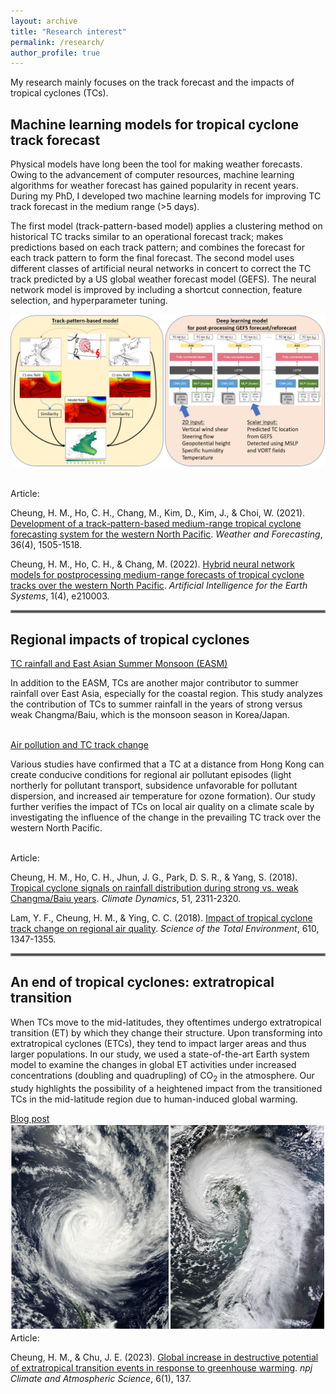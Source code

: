 ```yaml
---
layout: archive
title: "Research interest"
permalink: /research/
author_profile: true
---
```


My research mainly focuses on the track forecast and the impacts of tropical cyclones (TCs).

## Machine learning models for tropical cyclone track forecast

Physical models have long been the tool for making weather forecasts. Owing to the advancement of computer resources, machine learning algorithms for weather forecast has gained popularity in recent years. During my PhD, I developed two machine learning models for improving TC track forecast in the medium range (>5 days). 

The first model (track-pattern-based model) applies a clustering method on historical TC tracks similar to an operational forecast track; makes predictions based on each track pattern; and combines the forecast for each track pattern to form the final forecast. The second model uses different classes of artificial neural networks in concert to correct the TC track predicted by a US global weather forecast model (GEFS). The neural network model is improved by including a shortcut connection, feature selection, and hyperparameter tuning.

![Schematic of the track-pattern-based model and deep learning model](/assets/ml_tc.png)

<br>Article: 

Cheung, H. M., Ho, C. H., Chang, M., Kim, D., Kim, J., & Choi, W. (2021). <a href="https://doi.org/10.1175/WAF-D-20-0102.1" target="_blank">Development of a track-pattern-based medium-range tropical cyclone forecasting system for the western North Pacific</a>. _Weather and Forecasting_, 36(4), 1505-1518.

Cheung, H. M., Ho, C. H., & Chang, M. (2022). <a href="https://journals.ametsoc.org/view/journals/aies/1/4/AIES-D-21-0003.1.xml" target="_blank">Hybrid neural network models for postprocessing medium-range forecasts of tropical cyclone tracks over the western North Pacific</a>. _Artificial Intelligence for the Earth Systems_, 1(4), e210003.

<hr style="border:2px solid gray">

## Regional impacts of tropical cyclones

<ins>TC rainfall and East Asian Summer Monsoon (EASM)</ins>

In addition to the EASM, TCs are another major contributor to summer rainfall over East Asia, especially for the coastal region. This study analyzes the contribution of TCs to summer rainfall in the years of strong versus weak Changma/Baiu, which is the monsoon season in Korea/Japan.

<br>
<ins>Air pollution and TC track change</ins>

Various studies have confirmed that a TC at a distance from Hong Kong can create conducive conditions for regional air pollutant episodes (light northerly for pollutant transport, subsidence unfavorable for pollutant dispersion, and increased air temperature for ozone formation). Our study further verifies the impact of TCs on local air quality on a climate scale by investigating the influence of the change in the prevailing TC track over the western North Pacific.

<br>Article: 

Cheung, H. M., Ho, C. H., Jhun, J. G., Park, D. S. R., & Yang, S. (2018). <a href="https://doi.org/10.1007/s00382-017-4014-1" target="_blank">Tropical cyclone signals on rainfall distribution during strong vs. weak Changma/Baiu years</a>. _Climate Dynamics_, 51, 2311-2320.

Lam, Y. F., Cheung, H. M., & Ying, C. C. (2018). <a href="https://doi.org/10.1016/j.scitotenv.2017.08.100" target="_blank">Impact of tropical cyclone track change on regional air quality</a>. _Science of the Total Environment_, 610, 1347-1355.

<hr style="border:2px solid gray">

## An end of tropical cyclones: extratropical transition

When TCs move to the mid-latitudes, they oftentimes undergo extratropical transition (ET) by which they change their structure. Upon transforming into extratropical cyclones (ETCs), they tend to impact larger areas and thus larger populations. In our study, we used a state-of-the-art Earth system model to examine the changes in global ET activities under increased concentrations (doubling and quadrupling) of CO<sub>2</sub> in the atmosphere. Our study highlights the possibility of a heightened impact from the transitioned TCs in the mid-latitude region due to human-induced global warming. 

<a href="https://communities.springernature.com/posts/greenhouse-warming-can-lead-to-greater-destructiveness-in-the-mid-latitudes-by-tropical-cyclones" target="_blank">Blog post</a>
![An example of tropical cyclone and extratropical cyclone](/assets/tc_etc.png)
<br>Article:

Cheung, H. M., & Chu, J. E. (2023). <a href="https://www.nature.com/articles/s41612-023-00470-8" target="_blank">Global increase in destructive potential of extratropical transition events in response to greenhouse warming</a>. _npj Climate and Atmospheric Science_, 6(1), 137.
